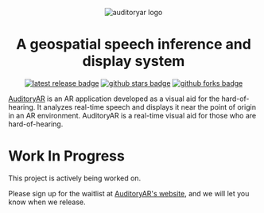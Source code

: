<div align="center">

![auditoryar logo](https://user-images.githubusercontent.com/96705270/236707653-9df7bcbc-03db-4cb8-a5bf-3f94dae0e912.png)

# A geospatial speech inference and display system

[![latest release badge]][latest release link] [![github stars badge]][github stars link] [![github forks badge]][github forks link]

[github forks badge]: https://flat.badgen.net/github/forks/seanhlewis/AuditoryAR?icon=github
[github forks link]: https://useful-forks.github.io/?repo=seanhlewis/AuditoryAR
[github stars badge]: https://flat.badgen.net/github/stars/seanhlewis/AuditoryAR?icon=github
[github stars link]: https://github.com/seanhlewis/AuditoryAR/stargazers
[latest commit to main badge]: https://flat.badgen.net/github/last-commit/seanhlewis/AuditoryAR/main?icon=github&color=yellow&label=last%20dev%20commit&cache=900
[latest commit to main link]: https://github.com/seanhlewis/AuditoryAR/commits/main
[latest release badge]: https://flat.badgen.net/github/release/seanhlewis/AuditoryAR/development?icon=github
[latest release link]: https://github.com/seanhlewis/AuditoryAR/releases

</div>

[AuditoryAR](https://auditoryar.com) is an AR application developed as a visual aid for the hard-of-hearing. It analyzes real-time speech and displays it near the point of origin in an AR environment. AuditoryAR is a real-time visual aid for those who are hard-of-hearing.

<div align="center">

</div>

# Work In Progress

This project is actively being worked on.

Please sign up for the waitlist at [AuditoryAR's website](https://auditoryar.com), and we will let you know when we release.
